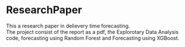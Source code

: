 # ResearchPaper
This a research paper in delievery time forecasting.\
The project consist of the report as a pdf, the Explorotary Data Analysis code, forecasting using Random Forest and Forecasting using XGBoost.

